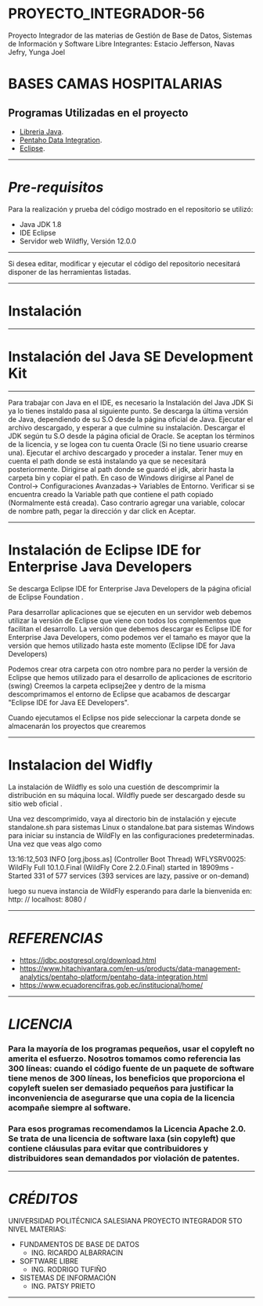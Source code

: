 # PROYECTO_INTEGRADOR-56
Proyecto Integrador de las materias de Gestión de Base de Datos, Sistemas de Información y Software Libre Integrantes: Estacio Jefferson, Navas Jefry, Yunga Joel


BASES CAMAS HOSPITALARIAS
=======

Programas Utilizadas en el proyecto
-----------

  * [Libreria Java](https://jdbc.postgresql.org/download.html).
  * [Pentaho Data Integration](https://www.hitachivantara.com/en-us/products/data-management-analytics/pentaho-platform/pentaho-data-integration.html).
  * [Eclipse](https://www.eclipse.org/downloads/).
  

***

# _Pre-requisitos_ 
Para la realización y prueba del código mostrado en el repositorio se utilizó:

 * Java JDK 1.8
 * IDE Eclipse
 * Servidor web Wildfly, Versión 12.0.0

***

Si desea editar, modificar y ejecutar el código del repositorio necesitará disponer de las herramientas listadas.

***

# Instalación

***

# Instalación del Java SE Development Kit

***

Para trabajar con Java en el IDE, es necesario la Instalación del Java JDK
Si ya lo tienes instaldo pasa al siguiente punto.
Se descarga la última versión de Java, dependiendo de su S.O desde la página oficial de Java.
Ejecutar el archivo descargado, y esperar a que culmine su instalación.
Descargar el JDK según tu S.O desde la página oficial de Oracle.
Se aceptan los términos de la licencia, y se logea con tu cuenta Oracle (Si no tiene usuario crearse una).
Ejecutar el archivo descargado y proceder a instalar. Tener muy en cuenta el path donde se está instalando ya que se necesitará posteriormente.
Dirigirse al path donde se guardó el jdk, abrir hasta la carpeta bin y copiar el path.
En caso de Windows dirigirse al Panel de Control-> Configuraciones Avanzadas-> Variables de Entorno. Verificar si se encuentra creado la Variable path que contiene el path copiado (Normalmente está creada). Caso contrario agregar una variable, colocar de nombre path, pegar la dirección y dar click en Aceptar.

***

# Instalación de Eclipse IDE for Enterprise Java Developers

Se descarga Eclipse IDE for Enterprise Java Developers de la página oficial de Eclipse Foundation .

Para desarrollar aplicaciones que se ejecuten en un servidor web debemos utilizar la versión de Eclipse que viene con todos los complementos que facilitan el desarrollo.
La versión que debemos descargar es Eclipse IDE for Enterprise Java Developers, como podemos ver el tamaño es mayor que la versión que hemos utilizado hasta este momento (Eclipse IDE for Java Developers)

Podemos crear otra carpeta con otro nombre para no perder la versión de Eclipse que hemos utilizado para el desarrollo de aplicaciones de escritorio (swing)
Creemos la carpeta eclipsej2ee y dentro de la misma descomprimamos el entorno de Eclipse que acabamos de descargar "Eclipse IDE for Java EE Developers".

Cuando ejecutamos el Eclipse nos pide seleccionar la carpeta donde se almacenarán los proyectos que crearemos


***

# Instalacion del Widfly 

La instalación de Wildfly es solo una cuestión de descomprimir la distribución en su máquina local. Wildfly puede ser descargado desde su sitio web oficial .

Una vez descomprimido, vaya al directorio bin de instalación y ejecute standalone.sh para sistemas Linux o standalone.bat para sistemas Windows para iniciar su instancia de WildFly en las configuraciones predeterminadas. Una vez que veas algo como

13:16:12,503 INFO  [org.jboss.as] (Controller Boot Thread) WFLYSRV0025: WildFly Full 10.1.0.Final (WildFly Core 2.2.0.Final) started in 18909ms - Started 331 of 577 services (393 services are lazy, passive or on-demand)

luego su nueva instancia de WildFly esperando para darle la bienvenida en: http: // localhost: 8080 /


***

#  _REFERENCIAS_
* https://jdbc.postgresql.org/download.html
* https://www.hitachivantara.com/en-us/products/data-management-analytics/pentaho-platform/pentaho-data-integration.html
* https://www.ecuadorencifras.gob.ec/institucional/home/

***

#  _LICENCIA_
### Para la mayoría de los programas pequeños, usar el copyleft no amerita el esfuerzo. Nosotros tomamos como referencia las 300 líneas: cuando el código fuente de un paquete de software tiene menos de 300 líneas, los beneficios que proporciona el copyleft suelen ser demasiado pequeños para justificar la inconveniencia de asegurarse que una copia de la licencia acompañe siempre al software.

### Para esos programas recomendamos la Licencia Apache 2.0. Se trata de una licencia de software laxa (sin copyleft) que contiene cláusulas para evitar que contribuidores y distribuidores sean demandados por violación de patentes.
***

#  _CRÉDITOS_
 UNIVERSIDAD POLITÉCNICA SALESIANA 
 PROYECTO INTEGRADOR
 5TO NIVEL
 MATERIAS: 
 * FUNDAMENTOS DE BASE DE DATOS
    - ING. RICARDO ALBARRACIN 
 * SOFTWARE LIBRE
    - ING. RODRIGO TUFIÑO  
 * SISTEMAS DE INFORMACIÓN
    - ING. PATSY PRIETO   

***


